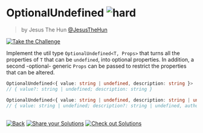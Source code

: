 <!--info-header-start--><h1>OptionalUndefined <img src="https://img.shields.io/badge/-hard-de3d37" alt="hard"/> </h1><blockquote><p>by Jesus The Hun <a href="https://github.com/JesusTheHun" target="_blank">@JesusTheHun</a></p></blockquote><p><a href="https://tsch.js.org/28143/play" target="_blank"><img src="https://img.shields.io/badge/-Take%20the%20Challenge-3178c6?logo=typescript&logoColor=white" alt="Take the Challenge"/></a> </p><!--info-header-end-->

Implement the util type `OptionalUndefined<T, Props>` that turns all the properties of `T` that can be `undefined`, into optional properties. In addition, a second -optional- generic `Props` can be passed to restrict the properties that can be altered.

```ts
OptionalUndefined<{ value: string | undefined, description: string }>
// { value?: string | undefined; description: string }

OptionalUndefined<{ value: string | undefined, description: string | undefined, author: string | undefined }, 'description' | 'author'>
// { value: string | undefined; description?: string | undefined, author?: string | undefined }
```


<!--info-footer-start--><br><a href="../../README.md" target="_blank"><img src="https://img.shields.io/badge/-Back-grey" alt="Back"/></a> <a href="https://tsch.js.org/28143/answer" target="_blank"><img src="https://img.shields.io/badge/-Share%20your%20Solutions-teal" alt="Share your Solutions"/></a> <a href="https://tsch.js.org/28143/solutions" target="_blank"><img src="https://img.shields.io/badge/-Check%20out%20Solutions-de5a77?logo=awesome-lists&logoColor=white" alt="Check out Solutions"/></a> <!--info-footer-end-->
